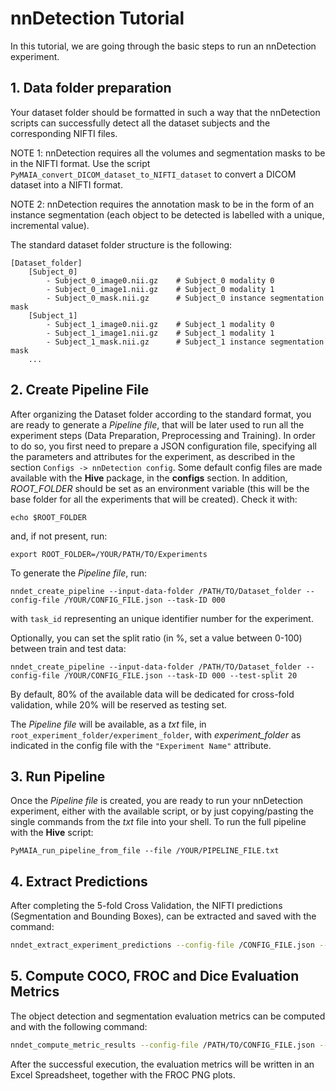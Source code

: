 # nnDetection Tutorial

In this tutorial, we are going through the basic steps to run an nnDetection experiment.

## 1. Data folder preparation
Your dataset folder should be formatted in such a way that the nnDetection scripts can successfully detect all the dataset subjects and the corresponding NIFTI files.

NOTE 1: nnDetection requires all the volumes and segmentation masks to be in the NIFTI format. Use the script `PyMAIA_convert_DICOM_dataset_to_NIFTI_dataset` to convert a DICOM dataset into a NIFTI format.

NOTE 2: nnDetection requires the annotation mask to be in the form of an instance segmentation (each object to be detected is labelled with a unique, incremental value).

The standard dataset folder structure is the following:

    [Dataset_folder]
        [Subject_0]
            - Subject_0_image0.nii.gz    # Subject_0 modality 0
            - Subject_0_image1.nii.gz    # Subject_0 modality 1
            - Subject_0_mask.nii.gz      # Subject_0 instance segmentation mask
        [Subject_1]
            - Subject_1_image0.nii.gz    # Subject_1 modality 0
            - Subject_1_image1.nii.gz    # Subject_1 modality 1
            - Subject_1_mask.nii.gz      # Subject_1 instance segmentation mask
        ...

## 2. Create Pipeline File

After organizing the Dataset folder according to the standard format, you are ready to generate a *Pipeline file*, that
will be later used to run all the experiment steps (Data Preparation, Preprocessing and Training).
In order to do so, you first need to prepare a JSON configuration file, specifying all the parameters and attributes for
the experiment, as described in the section `Configs -> nnDetection config`. Some default config files are made
available with the **Hive** package, in the **configs** section.
In addition, *ROOT_FOLDER* should be set as an environment variable (this will be the base folder for all the
experiments that will be created). Check it with:
```
echo $ROOT_FOLDER
```
and, if not present, run:
```
export ROOT_FOLDER=/YOUR/PATH/TO/Experiments
```
To generate the *Pipeline file*, run:
```
nndet_create_pipeline --input-data-folder /PATH/TO/Dataset_folder --config-file /YOUR/CONFIG_FILE.json --task-ID 000
```
with `task_id` representing an unique identifier number for the experiment. 

Optionally, you can set the split ratio (in %, set a value between 0-100) between train and test data:
```
nndet_create_pipeline --input-data-folder /PATH/TO/Dataset_folder --config-file /YOUR/CONFIG_FILE.json --task-ID 000 --test-split 20
```
By default, 80% of the available data will be dedicated for cross-fold validation, while 20% will be reserved as testing set.

The *Pipeline file* will be available, as a *txt* file, in `root_experiment_folder/experiment_folder`, with *experiment_folder* as indicated in the config file with the  `"Experiment Name"` attribute. 
## 3. Run Pipeline
Once the *Pipeline file* is created, you are ready to run your nnDetection experiment, either with the available script, or by just copying/pasting the single commands from the *txt* file into your shell.
To run the full pipeline with the **Hive** script:
```
PyMAIA_run_pipeline_from_file --file /YOUR/PIPELINE_FILE.txt
```

## 4. Extract Predictions
After completing the 5-fold Cross Validation, the NIFTI predictions (Segmentation and Bounding Boxes), can be extracted and saved with the command:
```bash
nndet_extract_experiment_predictions --config-file /CONFIG_FILE.json --output-experiment-folder /PATH/TO/OUTPUT/FOLDER
```

## 5. Compute COCO, FROC and Dice Evaluation Metrics
The object detection and segmentation evaluation metrics can be computed and with the following command:
```bash
nndet_compute_metric_results --config-file /PATH/TO/CONFIG_FILE.json --output-dir /OUTPUT/PATH
```
After the successful execution, the evaluation metrics will be written in an Excel Spreadsheet, together with the FROC PNG plots.